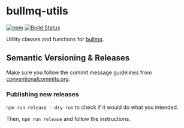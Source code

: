 # bullmq-utils

[![npm](https://img.shields.io/npm/v/bullmq-utils)](https://npmjs.com/bullmq-utils)
[![Build Status](https://travis-ci.com/exportarts/bullmq-utils.svg?branch=master)](https://travis-ci.com/exportarts/bullmq-utils)

Utility classes and functions for [bullmq](https://github.com/taskforcesh/bullmq).

## Semantic Versioning & Releases

Make sure you follow the commit message guidelines from
[conventionalcommits.org](https://www.conventionalcommits.org).

### Publishing new releases

`npm run release --dry-run` to check if it would do what you intended.

Then, `npm run release` and follow the instructions.

